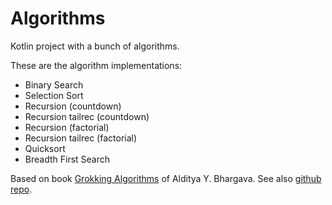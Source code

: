 # Algorithms

Kotlin project with a bunch of algorithms.

These are the algorithm implementations:

  - Binary Search
  - Selection Sort
  - Recursion (countdown)
  - Recursion tailrec (countdown)
  - Recursion (factorial)
  - Recursion tailrec (factorial)
  - Quicksort
  - Breadth First Search

Based on book [Grokking Algorithms] of Alditya Y. Bhargava. See also [github repo].


[//]: # (These are reference links used in the body of this note and get stripped out when the markdown processor does its job. There is no need to format nicely because it shouldn't be seen. Thanks SO - http://stackoverflow.com/questions/4823468/store-comments-in-markdown-syntax)


   [Grokking Algorithms]: <https://livebook.manning.com/book/grokking-algorithms/about-this-book/>
   [github repo]: <https://github.com/egonSchiele/grokking_algorithms>
